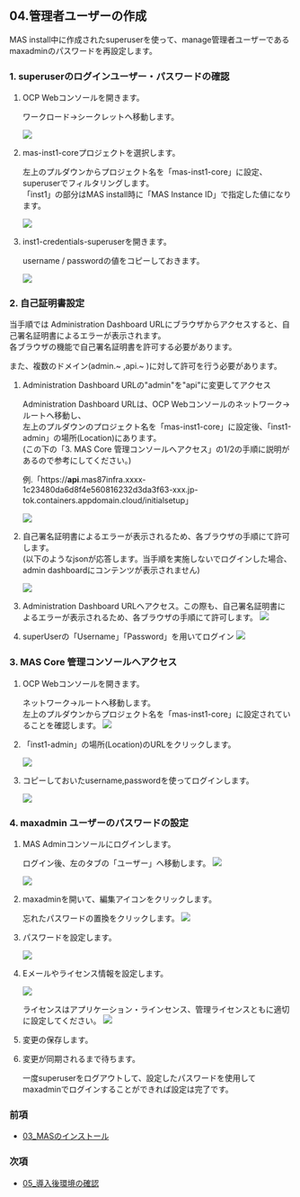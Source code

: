 ## 04.管理者ユーザーの作成

MAS install中に作成されたsuperuserを使って、manage管理者ユーザーであるmaxadminのパスワードを再設定します。


### 1. superuserのログインユーザー・パスワードの確認

1. OCP Webコンソールを開きます。
    
    ワークロード→シークレットへ移動します。

    ![](1-1-1.png)

2. mas-inst1-coreプロジェクトを選択します。

    左上のプルダウンからプロジェクト名を「mas-inst1-core」に設定、superuserでフィルタリングします。  
    「inst1」の部分はMAS install時に「MAS Instance ID」で指定した値になります。

    ![](1-2-1.png)

3. inst1-credentials-superuserを開きます。
   
   username / passwordの値をコピーしておきます。

   ![](1-3-1.png)

### 2. 自己証明書設定

当手順では Administration Dashboard URLにブラウザからアクセスすると、自己署名証明書によるエラーが表示されます。  
各ブラウザの機能で自己署名証明書を許可する必要があります。

また、複数のドメイン(admin.~ ,api.~ )に対して許可を行う必要があります。


1. Administration Dashboard URLの"admin"を"api"に変更してアクセス
    
    Administration Dashboard URLは、OCP Webコンソールのネットワーク→ルートへ移動し、  
    左上のプルダウンのプロジェクト名を「mas-inst1-core」に設定後、「inst1-admin」の場所(Location)にあります。  
    (この下の「3. MAS Core 管理コンソールへアクセス」の1/2の手順に説明があるので参考にしてください。)


    例.「https://<strong>api</strong>.mas87infra.xxxx-1c23480da6d8f4e560816232d3da3f63-xxx.jp-tok.containers.appdomain.cloud/initialsetup」
      
    ![](2-1-1.png)

2. 自己署名証明書によるエラーが表示されるため、各ブラウザの手順にて許可します。  
    (以下のようなjsonが応答します。当手順を実施しないでログインした場合、admin dashboardにコンテンツが表示されません)  

    ![](2-2-1.png)

1. Administration Dashboard URLへアクセス。この際も、自己署名証明書によるエラーが表示されるため、各ブラウザの手順にて許可します。
    ![](2-3-1.png)

2. superUserの「Username」「Password」を用いてログイン
    ![](3-3-1.png)


### 3. MAS Core 管理コンソールへアクセス

1. OCP Webコンソールを開きます。

    ネットワーク→ルートへ移動します。  
    左上のプルダウンからプロジェクト名を「mas-inst1-core」に設定されていることを確認します。
    ![](3-1-1.png)


2. 「inst1-admin」の場所(Location)のURLをクリックします。

    ![](3-2-1.png)


3. コピーしておいたusername,passwordを使ってログインします。

    ![](3-3-1.png)

### 4. maxadmin ユーザーのパスワードの設定

1. MAS Adminコンソールにログインします。
    
    ログイン後、左のタブの「ユーザー」へ移動します。
    ![](4-1-1.png)

    ![](4-1-2.png)

2. maxadminを開いて、編集アイコンをクリックします。

    忘れたパスワードの置換をクリックします。
    ![](4-2-1.png)

3. パスワードを設定します。

    ![](4-3-1.png)

4. Eメールやライセンス情報を設定します。
   
   ![](4-4-1.png)
   
   ライセンスはアプリケーション・ラインセンス、管理ライセンスともに適切に設定してください。
   ![](4-4-2.png)


5. 変更の保存します。
6. 変更が同期されるまで待ちます。
   
   一度superuserをログアウトして、設定したパスワードを使用してmaxadminでログインすることができれば設定は完了です。

### 前項
- [ 03_MASのインストール ](../03_masinstall/index.md)

### 次項
- [ 05_導入後環境の確認 ](../05_confirm/index.md)
